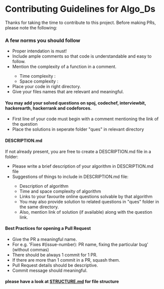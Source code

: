 <h1>Contributing Guidelines for Algo_Ds</h1>

<p>Thanks for taking the time to contribute to this project. Before making PRs, please note the following:</p>

<h3>A few norms you should follow</h3>
  <ul>
    <li>Proper intendation is must!</li>
    <li>Include ample comments so that code is understandable and easy to follow.</li>
    <li>Mention the complexity of a function in a comment.</li>
      <ul>
        <li>Time complexity : </li>
        <li>Space complexity : </li>
      </ul>
    <li>Place your code in right directory.</li>
    <li>Give your files names that are relevant and meaningful.</li>
  </ul>

<h4>You may add your solved questions on spoj, codechef, interviewbit, hackerearth, hackerrank and codeforces.</h4>
  <ul>
    <li>First line of your code must begin with a comment mentioning the link of the question</li>
    <li>Place the solutions in seperate folder "ques" in relevant directory</li>
  </ul>

<h4>DESCRIPTION.md</h4>
  <p>If not already present, you are free to create a DESCRIPTION.md file in a folder: </p>
  <ul>
    <li>Please write a brief description of your algorithm in DESCRIPTION.md file</li>
    <li>Suggestions of things to include in DESCRIPTION.md file:</li>
      <ul>
        <li>Description of algorithm</li>
        <li>Time and space complexity of algorithm</li>
        <li>Links to your favourite online questions solvable by that algorithm</li>
          <ui>
            <li>You may also provide solution to related questions in "ques" folder in the same directory.</li>
            <li>Also, mention link of solution (if available) along with the question link.</li>
          </ui>
      </ul>
  </ul>

<h4>Best Practices for opening a Pull Request</h4>
<ul>
  <li>Give the PR a meaningful name.</li>
  <li>For e.g. 'Fixes #(issue-number): PR name, fixing the particular bug' (without commas)</li>
  <li>There should be always 1 commit for 1 PR.</li>
  <li>If there are more than 1 commit in a PR, squash them.</li>
  <li>Pull Request details should be descriptive.</li>
  <li>Commit message should meaningful.</li>
</ul>

<h4>please have a look at <a href="https://github.com/srbcheema1/Algo_Ds/blob/master/STRUCTURE.md">STRUCTURE.md</a> for file structure</h4>
